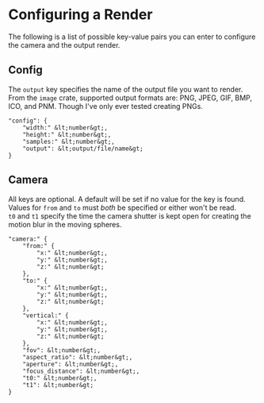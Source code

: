 # Configuring a Render

The following is a list of possible key-value pairs you can enter to configure the camera and the output render. 

## Config

The `output` key specifies the name of the output file you want to render. From the `image` crate, supported output formats are: PNG, JPEG, GIF, BMP, ICO, and PNM. Though I've only ever tested creating PNGs.

```
"config": {
	"width:" &lt;number&gt;,
	"height:" &lt;number&gt;,
	"samples:" &lt;number&gt;,
	"output": &lt;output/file/name&gt;
}
```

## Camera

All keys are optional. A default will be set if no value for the key is found. Values for `from` and `to` must *both* be specified or either won't be read.  
`t0` and `t1` specify the time the camera shutter is kept open for creating the motion blur in the moving spheres.

```
"camera:" {
	"from:" {
		"x:" &lt;number&gt;,
		"y:" &lt;number&gt;,
		"z:" &lt;number&gt;
	},
	"to:" {
		"x:" &lt;number&gt;,
		"y:" &lt;number&gt;,
		"z:" &lt;number&gt;
	},
	"vertical:" {
		"x:" &lt;number&gt;,
		"y:" &lt;number&gt;,
		"z:" &lt;number&gt;
	},
	"fov": &lt;number&gt;,
	"aspect_ratio": &lt;number&gt;,
	"aperture": &lt;number&gt;,
	"focus_distance": &lt;number&gt;,
	"t0:" &lt;number&gt;,
	"t1": &lt;number&gt;
}
```